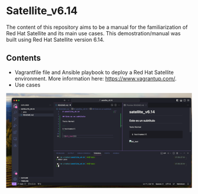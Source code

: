 # Satellite_v6.14

The content of this repository aims to be a manual for the familiarization of Red Hat Satellite and its main use cases. This demostration/manual was built using Red Hat Satellite version 6.14.

## Contents

- Vagrantfile file and Ansible playbook to deploy a Red Hat Satellite environment. More information here: https://www.vagrantup.com/.
- Use cases


 ![alt_text](pics/test.png)